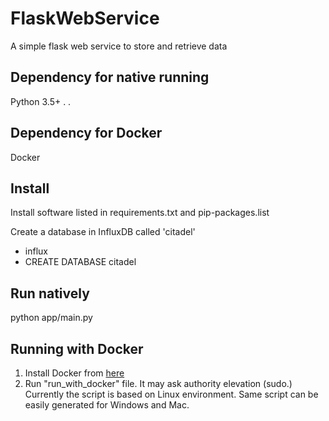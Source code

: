 # FlaskWebService
A simple flask web service to store and retrieve data

## Dependency for native running
Python 3.5+
.
.

## Dependency for Docker
Docker

## Install
Install software listed in requirements.txt and pip-packages.list

Create a database in InfluxDB called 'citadel'
* influx
* CREATE DATABASE citadel

## Run natively
python app/main.py



## Running with Docker
1. Install Docker from [here](https://docs.docker.com/engine/installation/linux/ubuntu/)
2. Run "run_with_docker" file. It may ask authority elevation (sudo.)
   Currently the script is based on Linux environment. 
   Same script can be easily generated for Windows and Mac.


